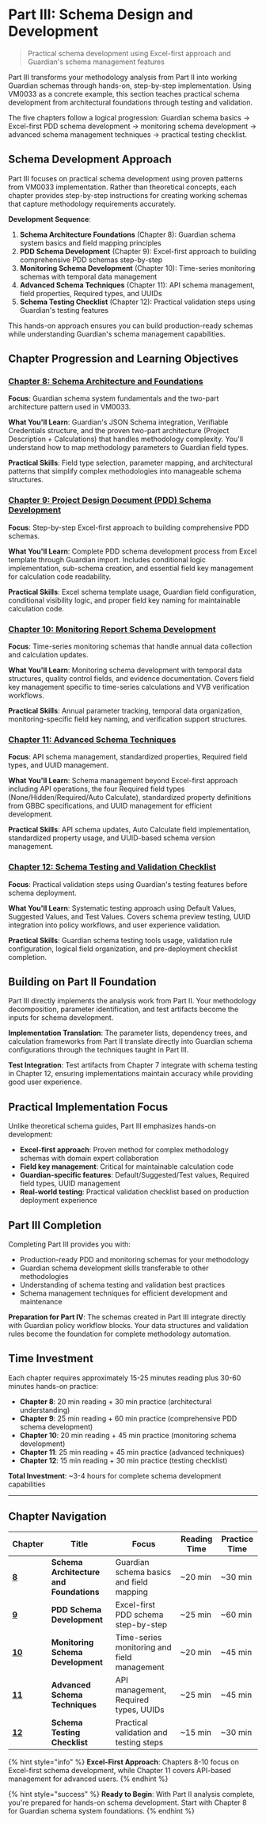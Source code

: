 # Part III: Schema Design and Development

> Practical schema development using Excel-first approach and Guardian's schema management features

Part III transforms your methodology analysis from Part II into working Guardian schemas through hands-on, step-by-step implementation. Using VM0033 as a concrete example, this section teaches practical schema development from architectural foundations through testing and validation.

The five chapters follow a logical progression: Guardian schema basics → Excel-first PDD schema development → monitoring schema development → advanced schema management techniques → practical testing checklist.

## Schema Development Approach

Part III focuses on practical schema development using proven patterns from VM0033 implementation. Rather than theoretical concepts, each chapter provides step-by-step instructions for creating working schemas that capture methodology requirements accurately.

**Development Sequence**:
1. **Schema Architecture Foundations** (Chapter 8): Guardian schema system basics and field mapping principles
2. **PDD Schema Development** (Chapter 9): Excel-first approach to building comprehensive PDD schemas step-by-step  
3. **Monitoring Schema Development** (Chapter 10): Time-series monitoring schemas with temporal data management
4. **Advanced Schema Techniques** (Chapter 11): API schema management, field properties, Required types, and UUIDs
5. **Schema Testing Checklist** (Chapter 12): Practical validation steps using Guardian's testing features

This hands-on approach ensures you can build production-ready schemas while understanding Guardian's schema management capabilities.

## Chapter Progression and Learning Objectives

### [Chapter 8: Schema Architecture and Foundations](chapter-8/README.md)
**Focus**: Guardian schema system fundamentals and the two-part architecture pattern used in VM0033.

**What You'll Learn**: Guardian's JSON Schema integration, Verifiable Credentials structure, and the proven two-part architecture (Project Description + Calculations) that handles methodology complexity. You'll understand how to map methodology parameters to Guardian field types.

**Practical Skills**: Field type selection, parameter mapping, and architectural patterns that simplify complex methodologies into manageable schema structures.

### [Chapter 9: Project Design Document (PDD) Schema Development](chapter-9/README.md)
**Focus**: Step-by-step Excel-first approach to building comprehensive PDD schemas.

**What You'll Learn**: Complete PDD schema development process from Excel template through Guardian import. Includes conditional logic implementation, sub-schema creation, and essential field key management for calculation code readability.

**Practical Skills**: Excel schema template usage, Guardian field configuration, conditional visibility logic, and proper field key naming for maintainable calculation code.

### [Chapter 10: Monitoring Report Schema Development](chapter-10/README.md) 
**Focus**: Time-series monitoring schemas that handle annual data collection and calculation updates.

**What You'll Learn**: Monitoring schema development with temporal data structures, quality control fields, and evidence documentation. Covers field key management specific to time-series calculations and VVB verification workflows.

**Practical Skills**: Annual parameter tracking, temporal data organization, monitoring-specific field key naming, and verification support structures.

### [Chapter 11: Advanced Schema Techniques](chapter-11/README.md)
**Focus**: API schema management, standardized properties, Required field types, and UUID management.

**What You'll Learn**: Schema management beyond Excel-first approach including API operations, the four Required field types (None/Hidden/Required/Auto Calculate), standardized property definitions from GBBC specifications, and UUID management for efficient development.

**Practical Skills**: API schema updates, Auto Calculate field implementation, standardized property usage, and UUID-based schema version management.

### [Chapter 12: Schema Testing and Validation Checklist](chapter-12/README.md)
**Focus**: Practical validation steps using Guardian's testing features before schema deployment.

**What You'll Learn**: Systematic testing approach using Default Values, Suggested Values, and Test Values. Covers schema preview testing, UUID integration into policy workflows, and user experience validation.

**Practical Skills**: Guardian schema testing tools usage, validation rule configuration, logical field organization, and pre-deployment checklist completion.

## Building on Part II Foundation

Part III directly implements the analysis work from Part II. Your methodology decomposition, parameter identification, and test artifacts become the inputs for schema development.

**Implementation Translation**: The parameter lists, dependency trees, and calculation frameworks from Part II translate directly into Guardian schema configurations through the techniques taught in Part III.

**Test Integration**: Test artifacts from Chapter 7 integrate with schema testing in Chapter 12, ensuring implementations maintain accuracy while providing good user experience.

## Practical Implementation Focus

Unlike theoretical schema guides, Part III emphasizes hands-on development:

- **Excel-first approach**: Proven method for complex methodology schemas with domain expert collaboration
- **Field key management**: Critical for maintainable calculation code
- **Guardian-specific features**: Default/Suggested/Test values, Required field types, UUID management
- **Real-world testing**: Practical validation checklist based on production deployment experience

## Part III Completion

Completing Part III provides you with:

- Production-ready PDD and monitoring schemas for your methodology
- Guardian schema development skills transferable to other methodologies  
- Understanding of schema testing and validation best practices
- Schema management techniques for efficient development and maintenance

**Preparation for Part IV**: The schemas created in Part III integrate directly with Guardian policy workflow blocks. Your data structures and validation rules become the foundation for complete methodology automation.

## Time Investment

Each chapter requires approximately 15-25 minutes reading plus 30-60 minutes hands-on practice:

- **Chapter 8**: 20 min reading + 30 min practice (architectural understanding)
- **Chapter 9**: 25 min reading + 60 min practice (comprehensive PDD schema development)  
- **Chapter 10**: 20 min reading + 45 min practice (monitoring schema development)
- **Chapter 11**: 25 min reading + 45 min practice (advanced techniques)
- **Chapter 12**: 15 min reading + 30 min practice (testing checklist)

**Total Investment**: ~3-4 hours for complete schema development capabilities

---

## Chapter Navigation

| Chapter | Title | Focus | Reading Time | Practice Time |
|---------|-------|--------|--------------|---------------|
| **[8](chapter-8/README.md)** | **Schema Architecture and Foundations** | Guardian schema basics and field mapping | ~20 min | ~30 min |
| **[9](chapter-9/README.md)** | **PDD Schema Development** | Excel-first PDD schema step-by-step | ~25 min | ~60 min |
| **[10](chapter-10/README.md)** | **Monitoring Schema Development** | Time-series monitoring and field management | ~20 min | ~45 min |
| **[11](chapter-11/README.md)** | **Advanced Schema Techniques** | API management, Required types, UUIDs | ~25 min | ~45 min |
| **[12](chapter-12/README.md)** | **Schema Testing Checklist** | Practical validation and testing steps | ~15 min | ~30 min |

{% hint style="info" %}
**Excel-First Approach**: Chapters 8-10 focus on Excel-first schema development, while Chapter 11 covers API-based management for advanced users.
{% endhint %}

{% hint style="success" %}
**Ready to Begin**: With Part II analysis complete, you're prepared for hands-on schema development. Start with Chapter 8 for Guardian schema system foundations.
{% endhint %}